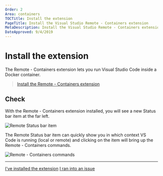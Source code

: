 ```yaml
---
Order: 2
Area: containers
TOCTitle: Install the extension
PageTitle: Install the Visual Studio Remote - Containers extension
MetaDescription: Install the Visual Studio Remote - Containers extension
DateApproved: 9/4/2019
---
```

# Install the extension

The Remote - Containers extension lets you run Visual Studio Code inside a Docker container.

> <a class="tutorial-install-extension-btn" href="vscode:extension/ms-vscode-remote.remote-containers">Install the Remote - Containers extension</a>

## Check

With the Remote - Containers extension installed, you will see a new Status bar item at the far left.

![Remote Status bar item](images/containers/remote-status-bar.png)

The Remote Status bar item can quickly show you in which context VS Code is running (local or remote) and clicking on the item will bring up the Remote - Containers commands.

![Remote - Containers commands](images/containers/remote-containers-commands.png)

----

<a class="tutorial-next-btn" href="/remote-tutorials/containers/get-the-sample">I've installed the extension</a>
<a class="tutorial-feedback-btn" onclick="reportIssue('remote-tutorials-containers', 'install-extension')" href="javascript:void(0)">I ran into an issue</a>
